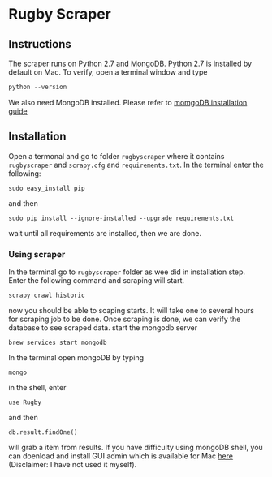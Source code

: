 # Rugby Scraper

## Instructions 
The scraper runs on Python 2.7 and MongoDB. Python 2.7 is installed by default 
on Mac. To verify, open a terminal window and type
```python
python --version
```
We also need MongoDB installed. Please refer to [momgoDB installation guide](https://docs.mongodb.com/manual/tutorial/install-mongodb-on-os-x/)

## Installation 
Open a termonal and go to folder `rugbyscraper` where it contains `rugbyscraper` and 
 `scrapy.cfg` and `requirements.txt`. In the terminal enter the following:
 
```
sudo easy_install pip
```
and then 
```
sudo pip install --ignore-installed --upgrade requirements.txt
```
wait until all requirements are installed, then we are done. 

###  Using scraper 
In the terminal go to `rugbyscraper` folder as wee did in installation step. Enter the following command and scraping will start. 
```
scrapy crawl historic
```
now you should be able to scaping starts. It will take one to several hours for scraping job to be done. Once scraping is done, we can verify the database to see scraped data. 
start the mongodb server
```
brew services start mongodb 
```
In the terminal open mongoDB by typing
```
mongo
```
in the shell, enter
```
use Rugby
```
and then 
```
db.result.findOne()
```
will grab a item from results. 
If you have difficulty using mongoDB shell, you can doenload and install GUI admin which is available for Mac [here](https://docs.mongodb.com/ecosystem/tools/administration-interfaces/) (Disclaimer: I have not used it myself).
